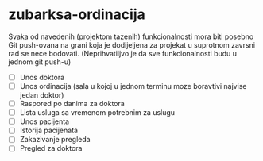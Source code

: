 # zubarksa-ordinacija

Svaka od navedenih (projektom tazenih) funkcionalnosti mora biti posebno Git push-ovana na grani koja je dodijeljena za projekat u suprotnom zavrsni rad se nece bodovati. (Neprihvatiljvo je da sve funkcionalnosti budu u jednom git push-u)


- [ ] Unos doktora
- [ ] Unos ordinacija (sala u kojoj u jednom terminu moze boravtivi najvise jedan doktor)
- [ ] Raspored po danima za doktora
- [ ] Lista usluga sa vremenom potrebnim za uslugu
- [ ] Unos pacijenta
- [ ] Istorija pacijenata
- [ ] Zakazivanje pregleda
- [ ] Pregled za doktora
